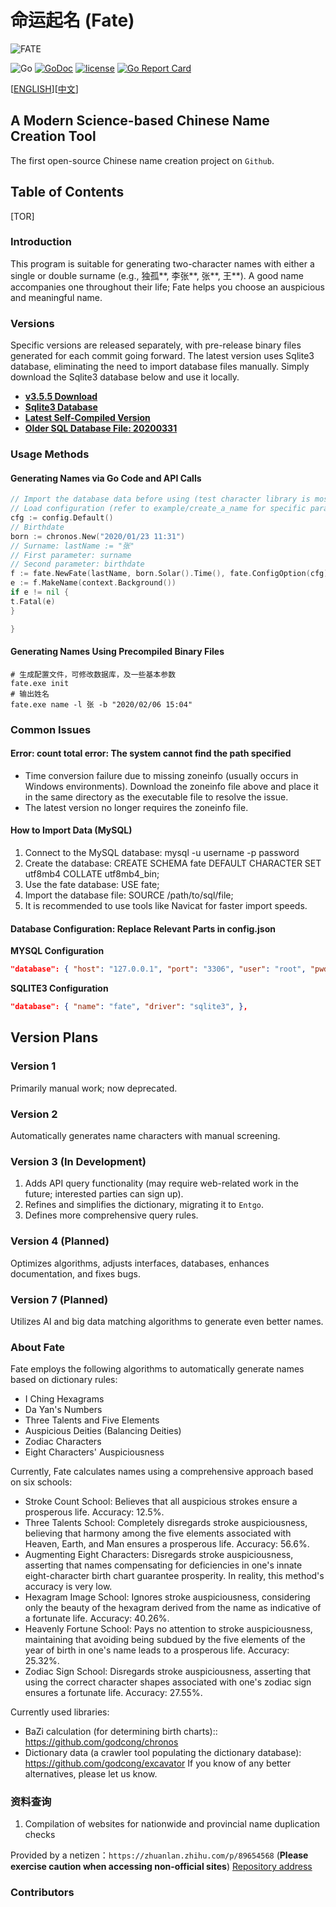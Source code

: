 # 命运起名 (Fate)

![FATE](docs/fate.png)

![Go](https://github.com/babyname/fate/workflows/Go/badge.svg)
[![GoDoc](https://godoc.org/github.com/babyname/fate?status.svg)](http://godoc.org/github.com/babyname/fate)
[![license](https://img.shields.io/github/license/babyname/fate.svg)](https://github.com/babyname/fate/blob/master/LICENSE)
[![Go Report Card](https://goreportcard.com/badge/github.com/babyname/fate)](https://goreportcard.com/report/github.com/babyname/fate)

[[ENGLISH](README_EN.md)][[中文](README.md)]

## A Modern Science-based Chinese Name Creation Tool

The first open-source Chinese name creation project on `Github`.

## Table of Contents

[TOR]

### Introduction

This program is suitable for generating two-character names with either a single or double surname (e.g., 独孤**, 李张**, 张**, 王**).
A good name accompanies one throughout their life; Fate helps you choose an auspicious and meaningful name.

### Versions

Specific versions are released separately, with pre-release binary files generated for each commit going forward.
The latest version uses Sqlite3 database, eliminating the need to import database files manually.
Simply download the Sqlite3 database below and use it locally.

- **[v3.5.5 Download](https://github.com/babyname/fate/releases/tag/v3.5.5)**
- **[Sqlite3 Database](https://github.com/babyname/fate/releases/download/v3.5.4/fate_sqlite3_database.zip)**
- **[Latest Self-Compiled Version](https://github.com/babyname/fate/releases/tag/auto_build)**
- **[Older SQL Database File: 20200331](https://github.com/babyname/fate/releases/download/v3.5.1/fate_db_200331.7z)**

### Usage Methods

#### Generating Names via Go Code and API Calls

```go
// Import the database data before using (test character library is mostly complete; for peace of mind, you can verify generated names on some naming websites later).
// Load configuration (refer to example/create_a_name for specific parameters).
cfg := config.Default()
// Birthdate
born := chronos.New("2020/01/23 11:31")
// Surname: lastName := "张"
// First parameter: surname
// Second parameter: birthdate
f := fate.NewFate(lastName, born.Solar().Time(), fate.ConfigOption(cfg))
e := f.MakeName(context.Background())
if e != nil {
t.Fatal(e)
}

}
```

#### Generating Names Using Precompiled Binary Files

```shell
# 生成配置文件，可修改数据库，及一些基本参数
fate.exe init
# 输出姓名
fate.exe name -l 张 -b "2020/02/06 15:04"
```

### Common Issues

#### Error: count total error: The system cannot find the path specified

- Time conversion failure due to missing zoneinfo (usually occurs in Windows environments). Download the zoneinfo file above and place it in the same directory as the executable file to resolve the issue.
- The latest version no longer requires the zoneinfo file.

#### How to Import Data (MySQL)

1. Connect to the MySQL database: mysql -u username -p password
2. Create the database: CREATE SCHEMA fate DEFAULT CHARACTER SET utf8mb4 COLLATE utf8mb4_bin;
3. Use the fate database: USE fate;
4. Import the database file: SOURCE /path/to/sql/file;
5. It is recommended to use tools like Navicat for faster import speeds.

#### Database Configuration: Replace Relevant Parts in config.json

**MYSQL Configuration**

```json
"database": { "host": "127.0.0.1", "port": "3306", "user": "root", "pwd": "111111", "name": "fate", "max_idle_con": 0, "max_open_con": 0, "driver": "mysql", "file": "", "dsn": "", "show_sql": false, "show_exec_time": false },
```

**SQLITE3 Configuration**

```json
"database": { "name": "fate", "driver": "sqlite3", },
```

## Version Plans

### Version 1

Primarily manual work; now deprecated.

### Version 2

Automatically generates name characters with manual screening.

### Version 3 (In Development)

1. Adds API query functionality (may require web-related work in the future; interested parties can sign up).
2. Refines and simplifies the dictionary, migrating it to `Entgo`.
3. Defines more comprehensive query rules.

### Version 4 (Planned)

Optimizes algorithms, adjusts interfaces, databases, enhances documentation, and fixes bugs.

### Version 7 (Planned)

Utilizes AI and big data matching algorithms to generate even better names.

### About Fate

Fate employs the following algorithms to automatically generate names based on dictionary rules:

- I Ching Hexagrams
- Da Yan's Numbers
- Three Talents and Five Elements
- Auspicious Deities (Balancing Deities)
- Zodiac Characters
- Eight Characters' Auspiciousness

Currently, Fate calculates names using a comprehensive approach based on six schools:

- Stroke Count School: Believes that all auspicious strokes ensure a prosperous life. Accuracy: 12.5%.
- Three Talents School: Completely disregards stroke auspiciousness, believing that harmony among the five elements associated with Heaven, Earth, and Man ensures a prosperous life. Accuracy: 56.6%.
- Augmenting Eight Characters: Disregards stroke auspiciousness, asserting that names compensating for deficiencies in one's innate eight-character birth chart guarantee prosperity. In reality, this method's accuracy is very low.
- Hexagram Image School: Ignores stroke auspiciousness, considering only the beauty of the hexagram derived from the name as indicative of a fortunate life. Accuracy: 40.26%.
- Heavenly Fortune School: Pays no attention to stroke auspiciousness, maintaining that avoiding being subdued by the five elements of the year of birth in one's name leads to a prosperous life. Accuracy: 25.32%.
- Zodiac Sign School: Disregards stroke auspiciousness, asserting that using the correct character shapes associated with one's zodiac sign ensures a fortunate life. Accuracy: 27.55%.

Currently used libraries:

- BaZi calculation (for determining birth charts)::
  <https://github.com/godcong/chronos>
- Dictionary data (a crawler tool populating the dictionary database):
  <https://github.com/godcong/excavator>
  If you know of any better alternatives, please let us know.

### 资料查询

1. Compilation of websites for nationwide and provincial name duplication checks

Provided by a netizen：`https://zhuanlan.zhihu.com/p/89654568` (**Please exercise caution when accessing non-official sites**)
[Repository address](./docs/chinese_name_query.md)

### Contributors
